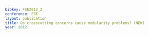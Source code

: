 ```yaml
---
bibkey: FSE2012_2
conference: FSE
layout: publication
title: Do crosscutting concerns cause modularity problems? (NEW)
year: 2012
---
```

